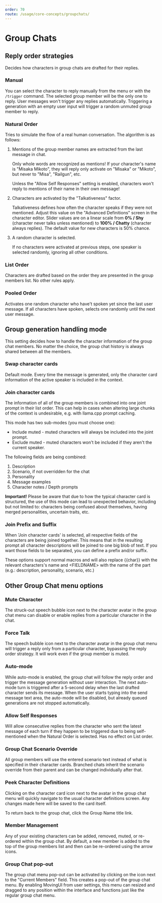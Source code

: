 ```yaml
---
order: 70
route: /usage/core-concepts/groupchats/
---
```


# Group Chats

## Reply order strategies

Decides how characters in group chats are drafted for their replies.

### Manual

You can select the character to reply manually from the menu or with the `/trigger` command. The selected group member will be the only one to reply. User messages won't trigger any replies automatically. Triggering a generation with an empty user input will trigger a random unmuted group member to reply.

### Natural Order

Tries to simulate the flow of a real human conversation. The algorithm is as follows:

1. Mentions of the group member names are extracted from the last message in chat.

    Only whole words are recognized as mentions! If your character's name is "Misaka Mikoto", they will reply only activate on "Misaka" or "Mikoto", but never to "Misa", "Railgun", etc.
    
    Unless the "Allow Self Responses" setting is enabled, characters won't reply to mentions of their name in their own message!

2. Characters are activated by the "Talkativeness" factor.

    Talkativeness defines how often the character speaks if they were not mentioned. Adjust this value on the "Advanced Definitions" screen in the character editor. Slider values are on a linear scale from **0% / Shy** (character never talks unless mentioned) to **100% / Chatty** (character always replies). The default value for new characters is 50% chance.

3. A random character is selected.

    If no characters were activated at previous steps, one speaker is selected randomly, ignoring all other conditions.

### List Order

Characters are drafted based on the order they are presented in the group members list. No other rules apply.

### Pooled Order

Activates one random character who have't spoken yet since the last user message. If all characters have spoken, selects one randomly until the next user message.

## Group generation handling mode

This setting decides how to handle the character information of the group chat members. No matter the choice, the group chat history is always shared between all the members.

### Swap character cards

Default mode. Every time the message is generated, only the character card information of the active speaker is included in the context.

### Join character cards

The information of all of the group members is combined into one joint prompt in their list order. This can help in cases when altering large chunks of the context is undesirable, e.g. with llama.cpp prompt caching.

This mode has two sub-modes (you must choose one):

* Include muted - muted characters will always be included into the joint prompt.
* Exclude muted - muted characters won't be included if they aren't the current speaker.

The following fields are being combined:

1. Description
2. Scenario, if not overridden for the chat
3. Personality
4. Message examples
5. Character notes / Depth prompts

**Important!** Please be aware that due to how the typical character card is structured, the use of this mode can lead to unexpected behavior, including but not limited to: characters being confused about themselves, having merged personalities, uncertain traits, etc.

### Join Prefix and Suffix

When 'Join character cards' is selected, all respective fields of the characters are being joined together. This means that in the resulting prompt all character descriptions will be joined to one big blob of text. If you want those fields to be separated, you can define a prefix and/or suffix.

These options support normal macros and will also replace \{\{char\}\} with the relevant characters's name and \<FIELDNAME\> with the name of the part (e.g.: description, personality, scenario, etc.)

## Other Group Chat menu options

### Mute Character

The struck-out speech bubble icon next to the character avatar in the group chat menu can disable or enable replies from a particular character in the chat.

### Force Talk

The speech bubble icon next to the character avatar in the group chat menu will trigger a reply only from a particular character, bypassing the reply order strategy. It will work even if the group member is muted.

### Auto-mode

While auto-mode is enabled, the group chat will follow the reply order and trigger the message generation without user interaction. The next auto-mode turn is triggered after a 5-second delay when the last drafted character sends its message. When the user starts typing into the send message text area, the auto-mode will be disabled, but already queued generations are not stopped automatically.

### Allow Self Responses

Will allow consecutive replies from the character who sent the latest message of each turn if they happen to be triggered due to being self-mentioned when the Natural Order is selected. Has no effect on List order.

### Group Chat Scenario Override

All group members will use the entered scenario text instead of what is specified in their character cards. Branched chats inherit the scenario override from their parent and can be changed individually after that.

### Peek Character Definitions

Clicking on the character card icon next to the avatar in the group chat menu will quickly navigate to the usual character definitions screen. Any changes made here will be saved to the card itself.

To return back to the group chat, click the Group Name title link.

### Member Management

Any of your existing characters can be added, removed, muted, or re-ordered within the group chat. By default, a new member is added to the top of the group members list and then can be re-ordered using the arrow icons.

### Group Chat pop-out

The group chat menu pop-out can be activated by clicking on the icon next to the "Current Members" field. This creates a pop-out of the group chat menu. By enabling MovingUI from user settings, this menu can resized and dragged to any position within the interface and functions just like the regular group chat menu.
